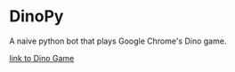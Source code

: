 # DinoPy
A naive python bot that plays Google Chrome's Dino game.

 [link to Dino Game](chrome://dino)
